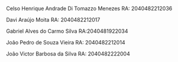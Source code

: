 Celso Henrique Andrade Di Tomazzo Menezes
RA: 2040482212036

Davi Araújo Moita 
RA: 2040482212017

Gabriel Alves do Carmo Silva 
RA:2040481922034

João Pedro de Souza Vieira
RA: 2040482212014

João Victor Barbosa da Silva
RA: 2040482222004

